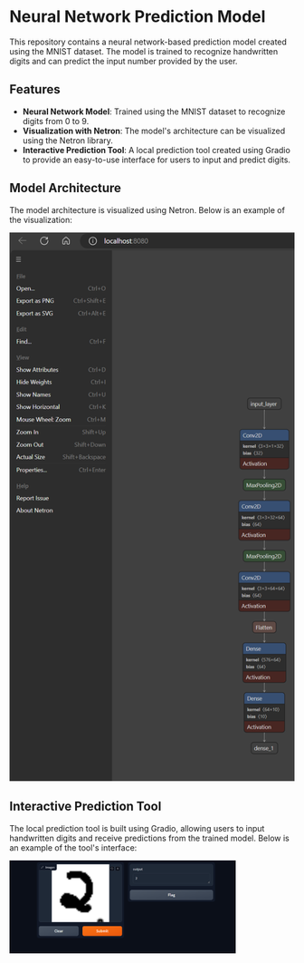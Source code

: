 # Neural Network Prediction Model

This repository contains a neural network-based prediction model created using the MNIST dataset. The model is trained to recognize handwritten digits and can predict the input number provided by the user.

## Features

- **Neural Network Model**: Trained using the MNIST dataset to recognize digits from 0 to 9.
- **Visualization with Netron**: The model's architecture can be visualized using the Netron library.
- **Interactive Prediction Tool**: A local prediction tool created using Gradio to provide an easy-to-use interface for users to input and predict digits.

## Model Architecture

The model architecture is visualized using Netron. 
Below is an example of the visualization:

![figura.png](https://github.com/Pedrmig/Neural-Network-NumberPrediction/blob/main/Neutron.png)

## Interactive Prediction Tool

The local prediction tool is built using Gradio, allowing users to input handwritten digits and receive predictions from the trained model. 
Below is an example of the tool's interface:

<img src="GradioInteractivePredictionTool.png" alt="Gradio Interface" width="400"/>
